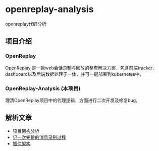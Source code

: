# openreplay-analysis
openreplay代码分析

## 项目介绍

### OpenReplay
[OpenReplay](https://github.com/openreplay/openreplay) 是一款web会话录制与回放的整套解决方案，包含前端tracker、dashboard以及后端数据处理于一体，并可一键部署到kubernetes中。

### OpenReplay-Analysis (本项目)
理清OpenReplay项目中的代理逻辑，方面进行二次开发及修复bug。


## 解析文章

- [项目架构分析](architecture.md)
- [记一次完整的消息录制过程](record/index.md)
- [插件架构](plugin-arch.md)
